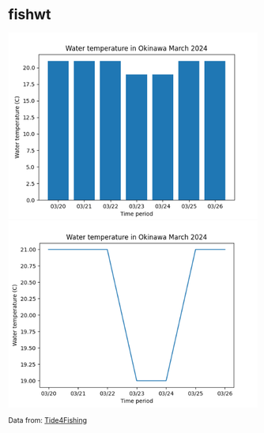 # fishwt

![image](image/bar.png)
![image](image/line.png)

Data from: [Tide4Fishing](https://tides4fishing.com/jp/okinawa/okinawa)

